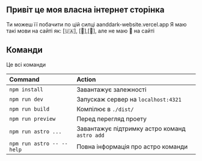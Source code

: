 ## Привіт це моя власна інтернет сторінка
Ти можеш її побачити по цій силці aanddark-website.vercel.app
Я маю такі мови на сайті як: [🇺🇦], [🏴󠁧󠁢󠁥󠁮󠁧󠁿],[🏴󠁧󠁢󠁳󠁣󠁴󠁿], але не маю 🏴󠁧󠁢󠁳󠁣󠁴󠁿 на сайті

## Команди
Це всі команди


| Command                   | Action                                           |
| :------------------------ | :----------------------------------------------- |
| `npm install`             | Завантажує залежності                            |
| `npm run dev`             | Запускаж сервер на `localhost:4321`              |
| `npm run build`           | Компілює в  `./dist/`                            |
| `npm run preview`         | Перед перегляд проету                            |
| `npm run astro ...`       | Завантажує підтримку астро команд `astro add`    |
| `npm run astro -- --help` | Повна інформація про астро команди               |


